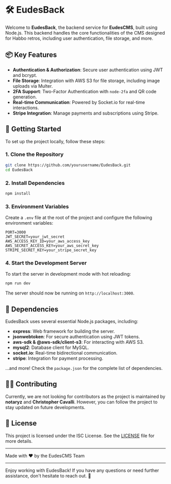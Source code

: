 
# 🛠️ EudesBack

Welcome to **EudesBack**, the backend service for **EudesCMS**, built using Node.js. This backend handles the core functionalities of the CMS designed for Habbo retros, including user authentication, file storage, and more.

## 📦 Key Features

- **Authentication & Authorization**: Secure user authentication using JWT and bcrypt.
- **File Storage**: Integration with AWS S3 for file storage, including image uploads via Multer.
- **2FA Support**: Two-Factor Authentication with `node-2fa` and QR code generation.
- **Real-time Communication**: Powered by Socket.io for real-time interactions.
- **Stripe Integration**: Manage payments and subscriptions using Stripe.

## 🚀 Getting Started

To set up the project locally, follow these steps:

### 1. Clone the Repository

```bash
git clone https://github.com/yourusername/EudesBack.git
cd EudesBack
```

### 2. Install Dependencies

```bash
npm install
```

### 3. Environment Variables

Create a `.env` file at the root of the project and configure the following environment variables:

```env
PORT=3000
JWT_SECRET=your_jwt_secret
AWS_ACCESS_KEY_ID=your_aws_access_key
AWS_SECRET_ACCESS_KEY=your_aws_secret_key
STRIPE_SECRET_KEY=your_stripe_secret_key
```

### 4. Start the Development Server

To start the server in development mode with hot reloading:

```bash
npm run dev
```

The server should now be running on `http://localhost:3000`.

## 🧰 Dependencies

EudesBack uses several essential Node.js packages, including:

- **express**: Web framework for building the server.
- **jsonwebtoken**: For secure authentication using JWT tokens.
- **aws-sdk & @aws-sdk/client-s3**: For interacting with AWS S3.
- **mysql2**: Database client for MySQL.
- **socket.io**: Real-time bidirectional communication.
- **stripe**: Integration for payment processing.

…and more! Check the `package.json` for the complete list of dependencies.

## 🧑‍💻 Contributing

Currently, we are not looking for contributors as the project is maintained by **notaryz** and **Christopher Cavalli**. However, you can follow the project to stay updated on future developments.

## 📄 License

This project is licensed under the ISC License. See the [LICENSE](LICENSE) file for more details.

---

Made with ❤️ by the EudesCMS Team

---

Enjoy working with EudesBack! If you have any questions or need further assistance, don't hesitate to reach out. 🌟
